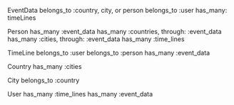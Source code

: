 EventData
    belongs_to :country, city, or person
    belongs_to :user
    has_many: timeLines

<!-- EventData
object.type == country
country.find(EventData.type.id)
object.type == city
city.find(EventData.type.id)
object.type == person
person.find(EventData.type.id) -->


Person
    has_many :event_data
    has_many :countries, through: :event_data
    has_many :cities, through: :event_data
    has_many :time_lines

TimeLine
    belongs_to :user
    belongs_to :person
    has_many :event_data

Country
    has_many :cities

City
    belongs_to :country

User
    has_many :time_lines
    has_many :event_data
